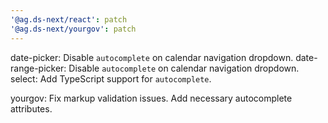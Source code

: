 ```yaml
---
'@ag.ds-next/react': patch
'@ag.ds-next/yourgov': patch
---
```


date-picker: Disable `autocomplete` on calendar navigation dropdown.
date-range-picker: Disable `autocomplete` on calendar navigation dropdown.
select: Add TypeScript support for `autocomplete`.

yourgov: Fix markup validation issues. Add necessary autocomplete attributes.
